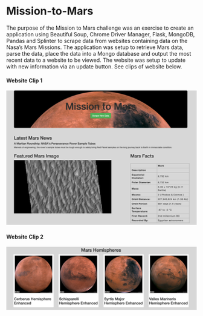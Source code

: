 # Mission-to-Mars

The purpose of the Mission to Mars challenge was an exercise to create an application using Beautiful Soup, Chrome Driver Manager, Flask, MongoDB, Pandas and Splinter to scrape data from websites containing data on the Nasa’s Mars Missions.  The application was setup to retrieve Mars data, parse the data, place the data into a Mongo database and output the most recent data to a website to be viewed.  The website was setup to update with new information via an update button. See clips of website below.

#### Website Clip 1
![image](https://github.com/blueschistrocks/Mission_to_Mars/blob/9a6b385a8f2a9fe44b3682bef850578579ecc998/static/Clip-1.png)<br>


#### Website Clip 2
![image](https://github.com/blueschistrocks/Mission_to_Mars/blob/9a6b385a8f2a9fe44b3682bef850578579ecc998/static/Clip-2.png)<br>
